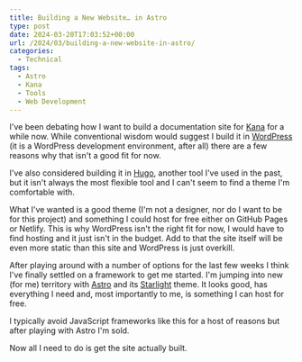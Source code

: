 ```yaml
---
title: Building a New Website… in Astro
type: post
date: 2024-03-20T17:03:52+00:00
url: /2024/03/building-a-new-website-in-astro/
categories:
  - Technical
tags:
  - Astro
  - Kana
  - Tools
  - Web Development
---
```


I've been debating how I want to build a documentation site for [Kana][1] for a while now. While conventional wisdom would suggest I build it in [WordPress][2] (it is a WordPress development environment, after all) there are a few reasons why that isn't a good fit for now.

I've also considered building it in [Hugo][3], another tool I've used in the past, but it isn't always the most flexible tool and I can't seem to find a theme I'm comfortable with.

What I've wanted is a good theme (I'm not a designer, nor do I want to be for this project) and something I could host for free either on GitHub Pages or Netlify. This is why WordPress isn't the right fit for now, I would have to find hosting and it just isn't in the budget. Add to that the site itself will be even more static than this site and WordPress is just overkill.

After playing around with a number of options for the last few weeks I think I've finally settled on a framework to get me started. I'm jumping into new (for me) territory with [Astro][4] and its [Starlight][5] theme. It looks good, has everything I need and, most importantly to me, is something I can host for free.

I typically avoid JavaScript frameworks like this for a host of reasons but after playing with Astro I'm sold.

Now all I need to do is get the site actually built.

 [1]: https://github.com/ChrisWiegman/kana
 [2]: https://wordpress.org/
 [3]: https://gohugo.io/
 [4]: https://astro.build/
 [5]: https://astro.build/themes/details/starlight/